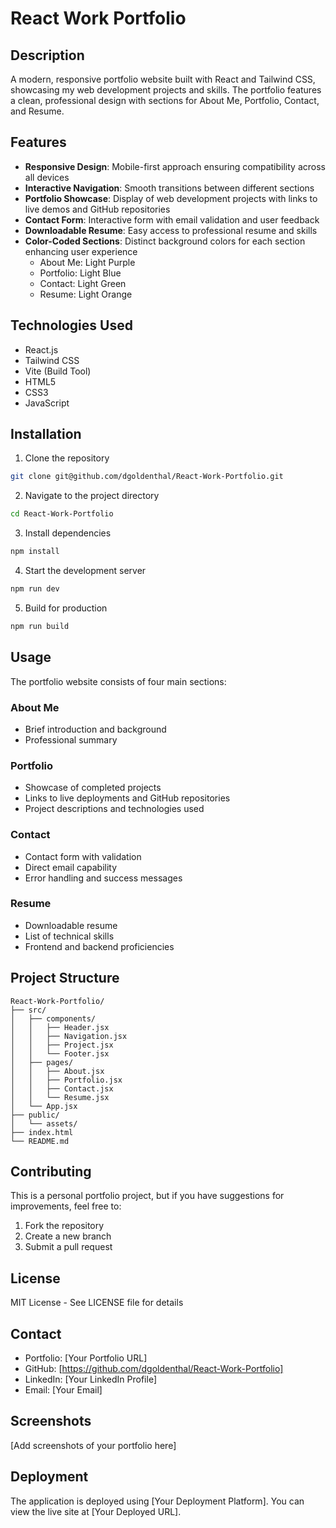 # React Work Portfolio

## Description

A modern, responsive portfolio website built with React and Tailwind CSS, showcasing my web development projects and skills. 
The portfolio features a clean, professional design with sections for About Me, Portfolio, Contact, and Resume.

## Features

- **Responsive Design**: Mobile-first approach ensuring compatibility across all devices
- **Interactive Navigation**: Smooth transitions between different sections
- **Portfolio Showcase**: Display of web development projects with links to live demos and GitHub repositories
- **Contact Form**: Interactive form with email validation and user feedback
- **Downloadable Resume**: Easy access to professional resume and skills
- **Color-Coded Sections**: Distinct background colors for each section enhancing user experience
  - About Me: Light Purple
  - Portfolio: Light Blue
  - Contact: Light Green
  - Resume: Light Orange

## Technologies Used

- React.js
- Tailwind CSS
- Vite (Build Tool)
- HTML5
- CSS3
- JavaScript

## Installation

1. Clone the repository
```bash
git clone git@github.com/dgoldenthal/React-Work-Portfolio.git
```

2. Navigate to the project directory
```bash
cd React-Work-Portfolio
```

3. Install dependencies
```bash
npm install
```

4. Start the development server
```bash
npm run dev
```

5. Build for production
```bash
npm run build
```

## Usage

The portfolio website consists of four main sections:

### About Me
- Brief introduction and background
- Professional summary

### Portfolio
- Showcase of completed projects
- Links to live deployments and GitHub repositories
- Project descriptions and technologies used

### Contact
- Contact form with validation
- Direct email capability
- Error handling and success messages

### Resume
- Downloadable resume
- List of technical skills
- Frontend and backend proficiencies

## Project Structure
```
React-Work-Portfolio/
├── src/
│   ├── components/
│   │   ├── Header.jsx
│   │   ├── Navigation.jsx
│   │   ├── Project.jsx
│   │   └── Footer.jsx
│   ├── pages/
│   │   ├── About.jsx
│   │   ├── Portfolio.jsx
│   │   ├── Contact.jsx
│   │   └── Resume.jsx
│   └── App.jsx
├── public/
│   └── assets/
├── index.html
└── README.md
```

## Contributing

This is a personal portfolio project, but if you have suggestions for improvements, feel free to:
1. Fork the repository
2. Create a new branch
3. Submit a pull request

## License

MIT License - See LICENSE file for details

## Contact

- Portfolio: [Your Portfolio URL]
- GitHub: [https://github.com/dgoldenthal/React-Work-Portfolio]
- LinkedIn: [Your LinkedIn Profile]
- Email: [Your Email]

## Screenshots

[Add screenshots of your portfolio here]

## Deployment

The application is deployed using [Your Deployment Platform]. You can view the live site at [Your Deployed URL].
